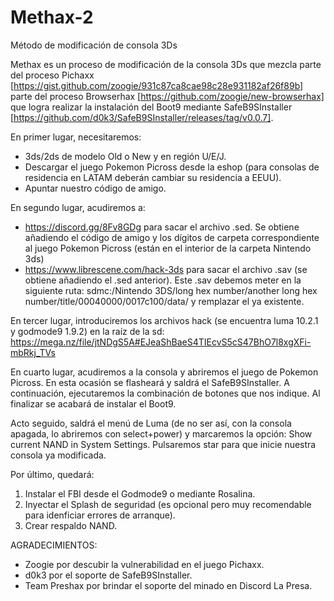 # Methax-2
Método de modificación de consola 3Ds

Methax es un proceso de modificación de la consola 3Ds que mezcla parte del proceso Pichaxx [https://gist.github.com/zoogie/931c87ca8cae98c28e931182af26f89b]
parte del proceso Browserhax [https://github.com/zoogie/new-browserhax] que logra realizar la instalación del Boot9 mediante SafeB9SInstaller [https://github.com/d0k3/SafeB9SInstaller/releases/tag/v0.0.7]. 

En primer lugar, necesitaremos: 
- 3ds/2ds de modelo Old o New y en región U/E/J.
- Descargar el juego Pokemon Picross desde la eshop (para consolas de residencia en LATAM deberán cambiar su residencia a EEUU).
- Apuntar nuestro código de amigo. 

En segundo lugar, acudiremos a: 
- https://discord.gg/8Fv8GDg para sacar el archivo .sed. Se obtiene añadiendo el código de amigo y los dígitos de carpeta correspondiente al juego Pokemon Picross (están en el interior de la carpeta Nintendo 3ds)
- https://www.librescene.com/hack-3ds para sacar el archivo .sav (se obtiene añadiendo el .sed anterior). Este .sav debemos meter en la siguiente ruta: sdmc:/Nintendo 3DS/long hex number/another long hex number/title/00040000/0017c100/data/ y remplazar el ya existente. 


En tercer lugar, introduciremos los archivos hack (se encuentra luma 10.2.1 y godmode9 1.9.2) en la raíz de la sd: https://mega.nz/file/jtNDgS5A#EJeaShBaeS4TIEcvS5cS47BhO7l8xgXFi-mbRkj_TVs

En cuarto lugar, acudiremos a la consola y abriremos el juego de Pokemon Picross. En esta ocasión se flasheará y saldrá el SafeB9SInstaller. 
A continuación, ejecutaremos la combinación de botones que nos indique. Al finalizar se acabará de instalar el Boot9. 

Acto seguido, saldrá el menú de Luma (de no ser así, con la consola apagada, lo abriremos con select+power) y marcaremos la opción: Show current NAND in System Settings. 
Pulsaremos star para que inicie nuestra consola ya modificada.

Por último, quedará: 
1. Instalar el FBI desde el Godmode9 o mediante Rosalina. 
2. Inyectar el Splash de seguridad (es opcional pero muy recomendable para idenficiar errores de arranque).
2. Crear respaldo NAND. 

AGRADECIMIENTOS:
- Zoogie por descubir la vulnerabilidad en el juego Pichaxx.
- d0k3 por el soporte de SafeB9SInstaller.
- Team Preshax por brindar el soporte del minado en Discord La Presa. 
